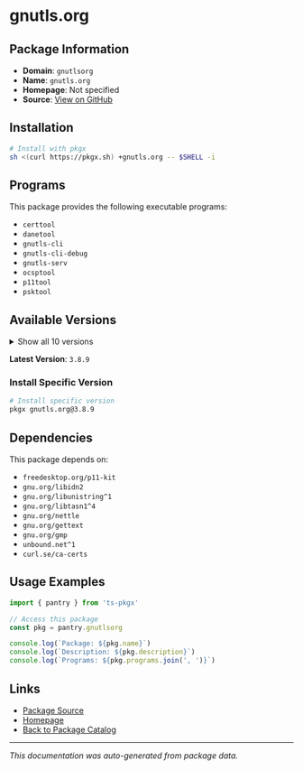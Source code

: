 # gnutls.org

>

## Package Information

- **Domain**: `gnutlsorg`
- **Name**: `gnutls.org`
- **Homepage**: Not specified
- **Source**: [View on GitHub](https://github.com/pkgxdev/pantry/tree/main/projects/gnutls.org/package.yml)

## Installation

```bash
# Install with pkgx
sh <(curl https://pkgx.sh) +gnutls.org -- $SHELL -i
```

## Programs

This package provides the following executable programs:

- `certtool`
- `danetool`
- `gnutls-cli`
- `gnutls-cli-debug`
- `gnutls-serv`
- `ocsptool`
- `p11tool`
- `psktool`

## Available Versions

<details>
<summary>Show all 10 versions</summary>

- `3.8.9`, `3.8.7`, `3.8.6`, `3.8.5`, `3.8.4`
- `3.8.3`, `3.8.2`, `3.8.1`, `3.7.10`, `3.6.16`

</details>

**Latest Version**: `3.8.9`

### Install Specific Version

```bash
# Install specific version
pkgx gnutls.org@3.8.9
```

## Dependencies

This package depends on:

- `freedesktop.org/p11-kit`
- `gnu.org/libidn2`
- `gnu.org/libunistring^1`
- `gnu.org/libtasn1^4`
- `gnu.org/nettle`
- `gnu.org/gettext`
- `gnu.org/gmp`
- `unbound.net^1`
- `curl.se/ca-certs`

## Usage Examples

```typescript
import { pantry } from 'ts-pkgx'

// Access this package
const pkg = pantry.gnutlsorg

console.log(`Package: ${pkg.name}`)
console.log(`Description: ${pkg.description}`)
console.log(`Programs: ${pkg.programs.join(', ')}`)
```

## Links

- [Package Source](https://github.com/pkgxdev/pantry/tree/main/projects/gnutls.org/package.yml)
- [Homepage](#)
- [Back to Package Catalog](../package-catalog.md)

---

*This documentation was auto-generated from package data.*
